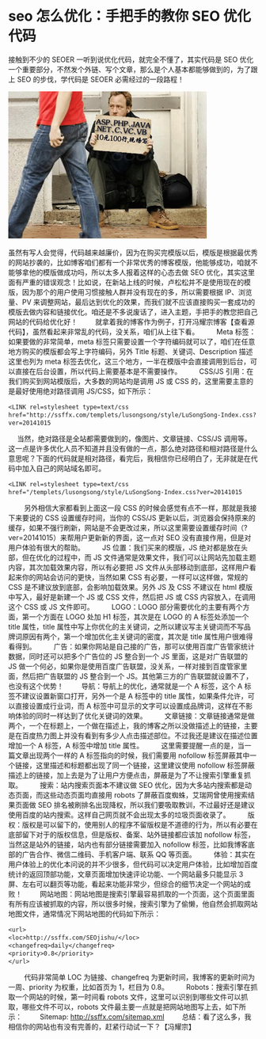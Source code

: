 # seo 怎么优化：手把手的教你 SEO 优化代码

接触到不少的 SEOER 一听到说优化代码，就完全不懂了，其实代码是 SEO 优化一个重要部分，不然发个外链、写个文章，那么是个人基本都能够做到的，为了跟上 SEO 的步伐，学代码是 SEOER 必需经过的一段路程！

![](images/1.png)

虽然有写人会觉得，代码越来越廉价，因为在购买完模版以后，模版是根据最优秀的网站抄袭的，比如博客咱们都有一个非常优秀的博客模版，他能够成功，咱就不能够拿他的模版做成功吗，所以太多人报着这样的心态去做 SEO 优化，其实这里面有严重的错误观念！比如说，在新站上线的时候，卢松松并不是使用现在的模版，因为那个的用户使用习惯接触人群并没有现在的多，所以需要根据 IP、浏览量、PV 来调整网站，最后达到优化的效果，而我们就不应该直接购买一套成功的模版去做内容和链接优化。咱还是不多说废话了，进入主题，手把手的教您把自己网站的代码给优化好！
　　
就拿着我的博客作为例子，打开冯耀宗博客【查看源代码】，虽然看起来非常乱的代码，没关系，咱们从上往下看。
　　
Meta 标签：如果要做的非常简单，meta 标签只需要设置一个字符编码就可以了，咱们在任意地方购买的模版都会写上字符编码，另外 Title 标题、关键词、Description 描述这里也列为 meta 标签去优化，这三个地方，一半在模版中会直接调用到后台，可以直接在后台设置，所以代码上需要基本是不需要操作。
　　
CSS/JS 引用：在我们购买到网站模版后，大多数的网站均是调用 JS 或 CSS 的，这里需要主意的是最好使用绝对路径调用 JS/CSS，如下所示：

```　　
<LINK rel=stylesheet type=text/css href="http://ssffx.com/templets/lusongsong/style/LuSongSong-Index.css?ver=20141015
```
　
当然，绝对路径是全站都需要做到的，像图片、文章链接、CSS/JS 调用等。这一点是许多优化人员不知道并且没有做的一点，那么绝对路径和相对路径是什么意思呢？下面的代码就是相对路径，看完后，我相信你已经明白了，无非就是在代码中加入自己的网站域名即可。

```　
<LINK rel=stylesheet type=text/css href="/templets/lusongsong/style/LuSongSong-Index.css?ver=20141015
```
　　
另外相信大家都看到上面这一段 CSS 的时候会感觉有点不一样，那就是我接下来要说的 CSS 设置缓存时间，当你的 CSS/JS 更新以后，浏览器会保持原来的缓存，如果不强行刷新，网站是不会更改过来，所以这里需要设置缓存时间（?ver=20141015）来帮用户更新新的界面，这一点对 SEO 没有直接作用，但是对用户体验有很大的帮助。
　　
JS 位置：我们买来的模版，JS 绝对都是放在头部，但在优化的过程中，而 JS 文件通常是效果文件，我们可以让网站先加载主题内容，其次加载效果内容，所以有必要把 JS 文件从头部移动到底部，这样用户看起来你的网站会访问的更快，当然如果 CSS 有必要，一样可以这样做，常规的 CSS 是不建议放到底部，会影响加载效果。另外 JS 及 CSS 不建议在 html 模版中写入，最好是新建一个 JS 或 CSS 文件，然后把 JS 或 CSS 内容放入，在调用这个 CSS 或 JS 文件即可。
　　
LOGO：LOGO 部分需要优化的主要有两个方面，第一个方面在 LOGO 处加 H1 标签，其次是在 LOGO 的 A 标签处添加一个 title 属性，title 属性中写上你优化的主关键词，之所以建议写主关键词而不写品牌词原因有两个，第一个增加优化主关键词的密度，其次是 title 属性用户很难得看得到。
　　
广告：如果你网站是自己接的广告，那可以使用百度广告管家统计数据，同时还可以把多个广告位的 JS 整合到一个 JS 里面，这是对广告联盟的 JS 做一个何必，如果你是使用百度广告联盟，没关系，一样对接到百度管家里面，然后把广告联盟的 JS 整合到一个 JS。其他第三方的广告联盟就设置不了，也没有这个优势！
　　
导航：导航上的优化，通常就是一个 A 标签，这个 A 标签不建议设置新窗口打开，另外一个是 A 标签中的 title 属性，如果条件允许，可以直接设置成行业词，而 A 标签中可显示的文字可以设置成品牌词，这样在不影响体验的同时一样达到了优化关键词的效果。
　　
文章链接：文章链接通常是做两个，一个在标题上，一个做在描述上，我的博客之所以没做描述上的链接，主要是在百度热力图上并没有看到有多少人点击描述部位。不过我还是建议在描述位置增加一个 A 标签，A 标签中增加 title 属性。
　　
这里需要提醒一点的是，当一篇文章出现两个一样的 A 标签指向的时候，我们需要用 nofollow 标签屏蔽其中一个链接，这里描述和标题都出现了同一个链接，这里建议使用 nofollow 标签屏蔽描述上的链接，加上去是为了让用户方便点击，屏蔽是为了不让搜索引擎重复抓取。
　　
搜索：站内搜索页面本不建议做 SEO 优化，因为大多站内搜索都是动态页面，而这些动态页面均直接用 robots 了屏蔽百度蜘蛛，艾瑞网曾使用搜索结果页面做 SEO 排名被刷排名出现降权，所以我们要吸取教训，不过最好还是建议使用百度的站内搜索。这样自己网页就不会出现太多的垃圾页面收录了。
　　
版权：版权是可以留下的，使用别人的程序不留版权是不道德的行为，所以有必要在底部留下对于的版权信息，但是版权、备案、站外链接都应该加 nofollow 标签，当然这是站外的链接，站内也有部分链接需要加入 nofollow 标签，比如我博客底部的广告合作、微信二维码、手机客户端、联系 QQ 等页面。
　　
体验：其实在用户体验上的优化本问说的并不少很多，但代码可以决定用户体验，比如增加百度统计的返回顶部功能，文章页面增加快速评论功能、一个网站最多只能显示 3 屏、左右可以翻页等功能，看起来功能非常少，但综合的细节决定一个网站的成败！
　　
网站地图：网站地图是搜索引擎最容易抓取的一个页面，这个页面里面有所有应该被抓取的内容，所以很多时候，搜索引擎为了偷懒，他自然会抓取网站地图文件，通常情况下网站地图的代码如下所示：

```　
<url>
<loc>http://ssffx.com/SEOjishu/</loc>
<changefreq>daily</changefreq>
<priority>0.8</priority>
</url>
```
　　
代码非常简单 LOC 为链接、changefreq 为更新时间，我博客的更新时间为一周、priority 为权重，比如首页为 1，栏目为 0.8。
　　
Robots：搜索引擎在抓取一个网站的时候，第一时间看 robots 文件，这里可以识别到哪些文件可以抓取，哪些文件不可以，robots 文件最主要一点就是把网站地图写上去，如下所示：
　　
Sitemap: http://ssffx.com/sitemap.xml
　　
总结：看了这么多，我相信你的网站也有没有完善的，赶紧行动试一下？【冯耀宗】
